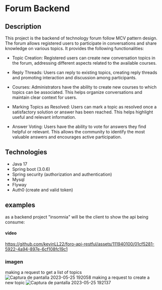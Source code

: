 # Forum Backend
## Description
This project is the backend of technology forum follow MCV pattern design. The forum allows registered users to participate in conversations and share knowledge on various topics. It provides the following functionalities:

- Topic Creation: Registered users can create new conversation topics in the forum, addressing different aspects related to the available courses.

- Reply Threads: Users can reply to existing topics, creating reply threads and promoting interaction and discussion among participants.

- Courses: Administrators have the ability to create new courses to which topics can be associated. This helps organize conversations and maintain clear context for users.

- Marking Topics as Resolved: Users can mark a topic as resolved once a satisfactory solution or answer has been reached. This helps highlight useful and relevant information.

- Answer Voting: Users have the ability to vote for answers they find helpful or relevant. This allows the community to identify the most valuable answers and encourages active participation.

## Technologies 
- Java 17
- Spring boot (3.0.6)
- Spring security (authorization and authentication)
- Mysql
- Flyway
- Auth0 (create and valid token)

## examples
as a backend project "insomnia" will be the client to show the api being consume:
#### video
https://github.com/kevinLL22/foro-api-restful/assets/111940100/01cf5281-5922-4a94-897e-6cf108fc19c1

### imagen
making a request to get a list of topics
![Captura de pantalla 2023-05-25 192058](https://github.com/kevinLL22/foro-api-restful/assets/111940100/21a7d13f-e6f9-417d-900b-da8d6dfdb99f)
making a request to create a new topic
![Captura de pantalla 2023-05-25 192137](https://github.com/kevinLL22/foro-api-restful/assets/111940100/8eb467c6-1654-468c-8346-5e34da4f1507)

